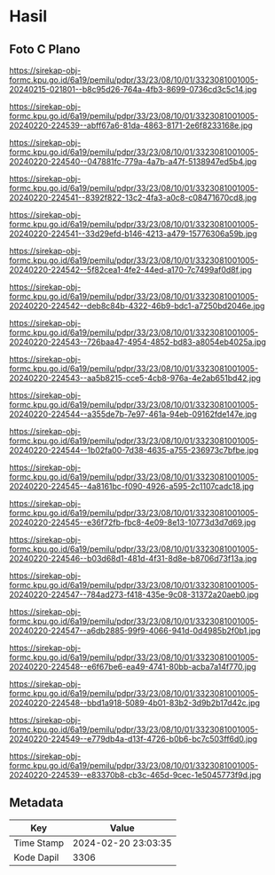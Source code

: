 # Hasil

## Foto C Plano

https://sirekap-obj-formc.kpu.go.id/6a19/pemilu/pdpr/33/23/08/10/01/3323081001005-20240215-021801--b8c95d26-764a-4fb3-8699-0736cd3c5c14.jpg

https://sirekap-obj-formc.kpu.go.id/6a19/pemilu/pdpr/33/23/08/10/01/3323081001005-20240220-224539--abff67a6-81da-4863-8171-2e6f8233168e.jpg

https://sirekap-obj-formc.kpu.go.id/6a19/pemilu/pdpr/33/23/08/10/01/3323081001005-20240220-224540--047881fc-779a-4a7b-a47f-5138947ed5b4.jpg

https://sirekap-obj-formc.kpu.go.id/6a19/pemilu/pdpr/33/23/08/10/01/3323081001005-20240220-224541--8392f822-13c2-4fa3-a0c8-c08471670cd8.jpg

https://sirekap-obj-formc.kpu.go.id/6a19/pemilu/pdpr/33/23/08/10/01/3323081001005-20240220-224541--33d29efd-b146-4213-a479-15776306a59b.jpg

https://sirekap-obj-formc.kpu.go.id/6a19/pemilu/pdpr/33/23/08/10/01/3323081001005-20240220-224542--5f82cea1-4fe2-44ed-a170-7c7499af0d8f.jpg

https://sirekap-obj-formc.kpu.go.id/6a19/pemilu/pdpr/33/23/08/10/01/3323081001005-20240220-224542--deb8c84b-4322-46b9-bdc1-a7250bd2046e.jpg

https://sirekap-obj-formc.kpu.go.id/6a19/pemilu/pdpr/33/23/08/10/01/3323081001005-20240220-224543--726baa47-4954-4852-bd83-a8054eb4025a.jpg

https://sirekap-obj-formc.kpu.go.id/6a19/pemilu/pdpr/33/23/08/10/01/3323081001005-20240220-224543--aa5b8215-cce5-4cb8-976a-4e2ab651bd42.jpg

https://sirekap-obj-formc.kpu.go.id/6a19/pemilu/pdpr/33/23/08/10/01/3323081001005-20240220-224544--a355de7b-7e97-461a-94eb-09162fde147e.jpg

https://sirekap-obj-formc.kpu.go.id/6a19/pemilu/pdpr/33/23/08/10/01/3323081001005-20240220-224544--1b02fa00-7d38-4635-a755-236973c7bfbe.jpg

https://sirekap-obj-formc.kpu.go.id/6a19/pemilu/pdpr/33/23/08/10/01/3323081001005-20240220-224545--4a8161bc-f090-4926-a595-2c1107cadc18.jpg

https://sirekap-obj-formc.kpu.go.id/6a19/pemilu/pdpr/33/23/08/10/01/3323081001005-20240220-224545--e36f72fb-fbc8-4e09-8e13-10773d3d7d69.jpg

https://sirekap-obj-formc.kpu.go.id/6a19/pemilu/pdpr/33/23/08/10/01/3323081001005-20240220-224546--b03d68d1-481d-4f31-8d8e-b8706d73f13a.jpg

https://sirekap-obj-formc.kpu.go.id/6a19/pemilu/pdpr/33/23/08/10/01/3323081001005-20240220-224547--784ad273-f418-435e-9c08-31372a20aeb0.jpg

https://sirekap-obj-formc.kpu.go.id/6a19/pemilu/pdpr/33/23/08/10/01/3323081001005-20240220-224547--a6db2885-99f9-4066-941d-0d4985b2f0b1.jpg

https://sirekap-obj-formc.kpu.go.id/6a19/pemilu/pdpr/33/23/08/10/01/3323081001005-20240220-224548--e6f67be6-ea49-4741-80bb-acba7a14f770.jpg

https://sirekap-obj-formc.kpu.go.id/6a19/pemilu/pdpr/33/23/08/10/01/3323081001005-20240220-224548--bbd1a918-5089-4b01-83b2-3d9b2b17d42c.jpg

https://sirekap-obj-formc.kpu.go.id/6a19/pemilu/pdpr/33/23/08/10/01/3323081001005-20240220-224549--e779db4a-d13f-4726-b0b6-bc7c503ff6d0.jpg

https://sirekap-obj-formc.kpu.go.id/6a19/pemilu/pdpr/33/23/08/10/01/3323081001005-20240220-224539--e83370b8-cb3c-465d-9cec-1e5045773f9d.jpg


## Metadata

| Key        | Value               |
| ---------- | ------------------- |
| Time Stamp | 2024-02-20 23:03:35 |
| Kode Dapil | 3306                |



